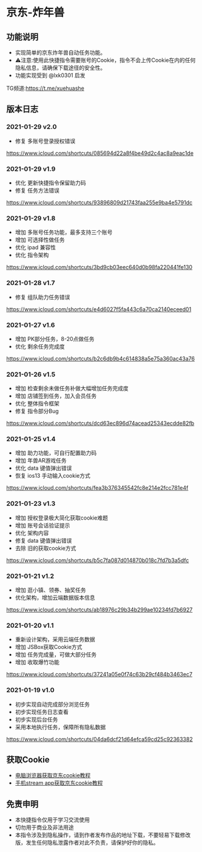 # 京东-炸年兽

## 功能说明

- 实现简单的京东炸年兽自动任务功能。
- ⚠️注意:使用此快捷指令需要账号的Cookie，指令不会上传Cookie在内的任何隐私信息，请确保下载途径的安全性。
- 功能实现受到 @lxk0301 启发

TG频道:https://t.me/xuehuashe


## 版本日志

### 2021-01-29 v2.0
- 修复 多账号登录授权错误

https://www.icloud.com/shortcuts/085694d22a8f4be49d2c4ac8a9eac1de

### 2021-01-29 v1.9
- 优化 更新快捷指令保留助力码
- 修复 任务方法错误

https://www.icloud.com/shortcuts/93896809d21743faa255e9ba4e5791dc

### 2021-01-29 v1.8
- 增加 多账号任务功能，最多支持三个账号
- 增加 可选择性做任务
- 优化 ipad 兼容性
- 优化 指令架构

https://www.icloud.com/shortcuts/3bd9cb03eec640d0b98fa220441fe130


### 2021-01-28 v1.7
- 修复 组队助力任务错误

https://www.icloud.com/shortcuts/e4d6027f5fa443c6a70ca2140eceed01

### 2021-01-27 v1.6
- 增加 PK部分任务，8-20点做任务
- 优化 剩余任务完成度

https://www.icloud.com/shortcuts/b2c6db9b4c614838a5e75a360ac43a76

### 2021-01-26 v1.5
- 增加 检查剩余未做任务补做大幅增加任务完成度
- 增加 店铺签到任务，加入会员任务
- 优化 整体指令框架
- 修复 指令部分Bug

https://www.icloud.com/shortcuts/dcd63ec896d74acead25343ecdde82fb

### 2021-01-25 v1.4
- 增加 助力功能，可自行配置助力码
- 增加 年兽AR游戏任务
- 优化 data 键值弹出错误
- 恢复 ios13 手动输入cookie方式

https://www.icloud.com/shortcuts/fea3b376345542fc8e214e2fcc781e4f

### 2021-01-23 v1.3
- 增加 授权登录极大简化获取cookie难题
- 增加 账号会话验证提示
- 优化 架构内容
- 修复 data 键值弹出错误
- 去除 旧的获取cookie方式

https://www.icloud.com/shortcuts/b5c7fa087d014870b018c7fd7b3a5dfc

### 2021-01-21 v1.2
- 增加 逛小镇、领券、抽奖任务
- 优化架构，增加云端数据版本信息

https://www.icloud.com/shortcuts/ab18976c29b34b299ae10234fd7b6927

### 2021-01-20 v1.1
- 重新设计架构，采用云端任务数据
- 增加 JSBox获取Cookie方式
- 增加 任务完成量，可做大部分任务
- 增加 收取爆竹功能

https://www.icloud.com/shortcuts/37241a05e0f74c63b29cf484b3463ec7

### 2021-01-19 v1.0
- 初步实现自动完成部分浏览任务
- 初步实现任务日志查看
- 初步实现后台任务
- 采用本地执行任务，保障所有隐私数据


https://www.icloud.com/shortcuts/04da6dcf21d64efca59cd25c92363382


## 获取Cookie
- [电脑浏览器获取京东cookie教程](https://github.com/leecobaby/shortcuts/blob/master/DOC/GetJdCookie1.md)
- [手机stream app获取京东cookie教程](https://github.com/leecobaby/shortcuts/blob/master/DOC/GetJdCookie2.md)


## 免责申明
- 本快捷指令仅用于学习交流使用
- 切勿用于商业及非法用途
- 本指令涉及到隐私操作，请到作者发布作品的地址下载，不要轻易下载修改版，发生任何隐私泄露作者对此不负责，请保护好你的隐私。
